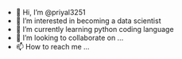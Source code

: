 - 👋 Hi, I’m @priyal3251
- 👀 I’m interested in becoming a data scientist
- 🌱 I’m currently learning python coding language
- 💞️ I’m looking to collaborate on ...
- 📫 How to reach me ...

<!---
priyal3251/priyal3251 is a ✨ special ✨ repository because its `README.md` (this file) appears on your GitHub profile.
You can click the Preview link to take a look at your changes.
--->
